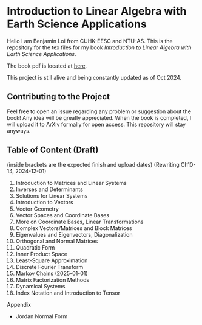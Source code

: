 <h1>Introduction to Linear Algebra with Earth Science Applications</h1>

Hello I am Benjamin Loi from CUHK-EESC and NTU-AS. This is the repository for the tex files for my book <em>Introduction to Linear Algebra with Earth Science Applications</em>.

The book pdf is located at [here](Linear_Algebra_Notes_New.pdf).

This project is still alive and being constantly updated as of Oct 2024.

<h2>Contributing to the Project</h2>

Feel free to open an issue regarding any problem or suggestion about the book! Any idea will be greatly appreciated.
When the book is completed, I will upload it to ArXiv formally for open access. This repository will stay anyways.

<h2>Table of Content (Draft)</h2>

(inside brackets are the expected finish and upload dates)
(Rewriting Ch10-14, 2024-12-01)
1. Introduction to Matrices and Linear Systems
2. Inverses and Determinants
3. Solutions for Linear Systems
4. Introduction to Vectors
5. Vector Geometry
6. Vector Spaces and Coordinate Bases
7. More on Coordinate Bases, Linear Transformations
8. Complex Vectors/Matrices and Block Matrices
9. Eigenvalues and Eigenvectors, Diagonalization
10. Orthogonal and Normal Matrices
11. Quadratic Form
12. Inner Product Space
13. Least-Square Approximation
14. Discrete Fourier Transform
15. Markov Chains (2025-01-01)
16. Matrix Factorization Methods
17. Dynamical Systems
18. Index Notation and Introduction to Tensor

Appendix
- Jordan Normal Form
